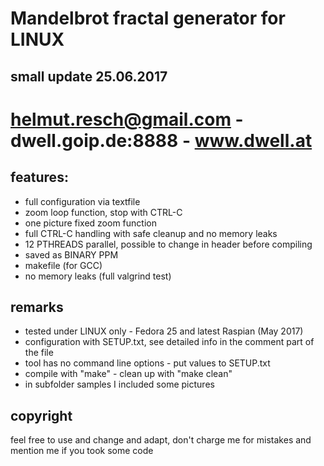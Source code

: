 # Mandelbrot fractal generator for LINUX
## small update 25.06.2017

# helmut.resch@gmail.com - dwell.goip.de:8888 - www.dwell.at

## features:

- full configuration via textfile
- zoom loop function, stop with CTRL-C
- one picture fixed zoom function
- full CTRL-C handling with safe cleanup and no memory leaks
- 12 PTHREADS parallel, possible to change in header before compiling
- saved as BINARY PPM
- makefile (for GCC)
- no memory leaks (full valgrind test)

## remarks

- tested under LINUX only - Fedora 25 and latest Raspian (May 2017)
- configuration with SETUP.txt, see detailed info in the comment part of the file
- tool has no command line options - put values to SETUP.txt
- compile with "make" - clean up with "make clean"
- in subfolder samples I included some pictures

## copyright

feel free to use and change and adapt, don't charge me for mistakes and mention me if you took some code
